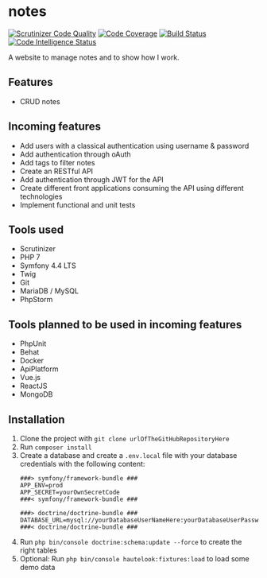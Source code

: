 # notes

[![Scrutinizer Code Quality](https://scrutinizer-ci.com/g/nicordev/notes/badges/quality-score.png?b=master)](https://scrutinizer-ci.com/g/nicordev/notes/?branch=master) [![Code Coverage](https://scrutinizer-ci.com/g/nicordev/notes/badges/coverage.png?b=master)](https://scrutinizer-ci.com/g/nicordev/notes/?branch=master) [![Build Status](https://scrutinizer-ci.com/g/nicordev/notes/badges/build.png?b=master)](https://scrutinizer-ci.com/g/nicordev/notes/build-status/master) [![Code Intelligence Status](https://scrutinizer-ci.com/g/nicordev/notes/badges/code-intelligence.svg?b=master)](https://scrutinizer-ci.com/code-intelligence)

A website to manage notes and to show how I work.

## Features

- CRUD notes

## Incoming features

- Add users with a classical authentication using username & password
- Add authentication through oAuth
- Add tags to filter notes
- Create an RESTful API
- Add authentication through JWT for the API
- Create different front applications consuming the API using different technologies
- Implement functional and unit tests

## Tools used

- Scrutinizer
- PHP 7
- Symfony 4.4 LTS
- Twig
- Git
- MariaDB / MySQL
- PhpStorm

## Tools planned to be used in incoming features

- PhpUnit
- Behat
- Docker
- ApiPlatform
- Vue.js
- ReactJS
- MongoDB

## Installation

1. Clone the project with `git clone urlOfTheGitHubRepositoryHere`
1. Run `composer install`
1. Create a database and create a `.env.local` file with your database credentials with the following content:
    ```
    ###> symfony/framework-bundle ###
    APP_ENV=prod
    APP_SECRET=yourOwnSecretCode
    ###< symfony/framework-bundle ###

    ###> doctrine/doctrine-bundle ###
    DATABASE_URL=mysql://yourDatabaseUserNameHere:yourDatabaseUserPasswordHere@127.0.0.1:3306/yourDatabaseNameHere
    ###< doctrine/doctrine-bundle ###
    ```
1. Run `php bin/console doctrine:schema:update --force` to create the right tables
1. Optional: Run `php bin/console hautelook:fixtures:load` to load some demo data
